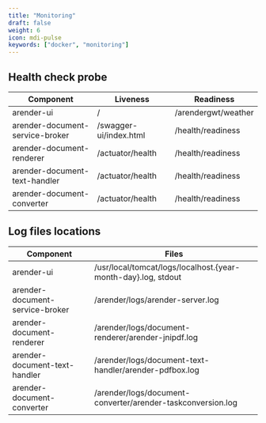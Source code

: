 ```yaml
---
title: "Monitoring"
draft: false
weight: 6
icon: mdi-pulse
keywords: ["docker", "monitoring"]
---
```


## Health check probe

| Component                       | Liveness               | Readiness           |
| ------------------------------- | ---------------------- | ------------------- |
| arender-ui                      | /                      | /arendergwt/weather |
| arender-document-service-broker | /swagger-ui/index.html | /health/readiness   |
| arender-document-renderer       | /actuator/health       | /health/readiness   |
| arender-document-text-handler   | /actuator/health       | /health/readiness   |
| arender-document-converter      | /actuator/health       | /health/readiness   |


## Log files locations

| Component                       | Files                                                         |
| ------------------------------- | ------------------------------------------------------------- |
| arender-ui                      | /usr/local/tomcat/logs/localhost.{year-month-day}.log, stdout |
| arender-document-service-broker | /arender/logs/arender-server.log                              |
| arender-document-renderer       | /arender/logs/document-renderer/arender-jnipdf.log            |
| arender-document-text-handler   | /arender/logs/document-text-handler/arender-pdfbox.log        |
| arender-document-converter      | /arender/logs/document-converter/arender-taskconversion.log   |
